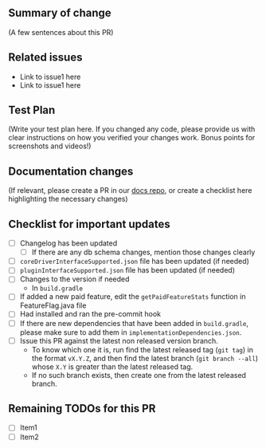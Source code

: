 ## Summary of change

(A few sentences about this PR)

## Related issues

- Link to issue1 here
- Link to issue1 here

## Test Plan

(Write your test plan here. If you changed any code, please provide us with clear instructions on how you verified your
changes work. Bonus points for screenshots and videos!)

## Documentation changes

(If relevant, please create a PR in our [docs repo](https://github.com/supertokens/docs), or create a checklist here
highlighting the necessary changes)

## Checklist for important updates

- [ ] Changelog has been updated
    - [ ] If there are any db schema changes, mention those changes clearly
- [ ] `coreDriverInterfaceSupported.json` file has been updated (if needed)
- [ ] `pluginInterfaceSupported.json` file has been updated (if needed)
- [ ] Changes to the version if needed
    - In `build.gradle`
- [ ] If added a new paid feature, edit the `getPaidFeatureStats` function in FeatureFlag.java file
- [ ] Had installed and ran the pre-commit hook
- [ ] If there are new dependencies that have been added in `build.gradle`, please make sure to add them
  in `implementationDependencies.json`.
- [ ] Issue this PR against the latest non released version branch.
    - To know which one it is, run find the latest released tag (`git tag`) in the format `vX.Y.Z`, and then find the
      latest branch (`git branch --all`) whose `X.Y` is greater than the latest released tag.
    - If no such branch exists, then create one from the latest released branch.

## Remaining TODOs for this PR

- [ ] Item1
- [ ] Item2
